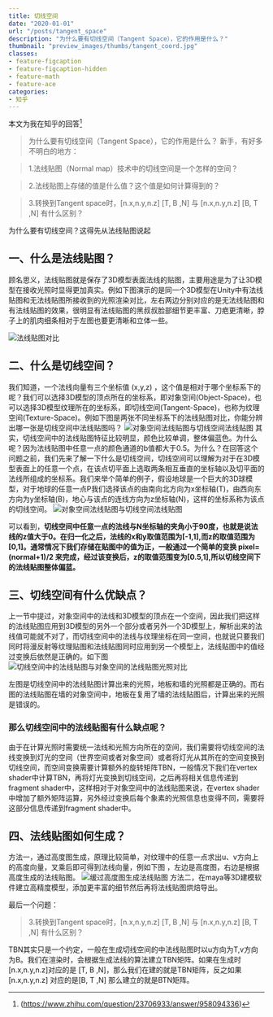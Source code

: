 ```yaml
---
title: 切线空间
date: "2020-01-01"
url: "/posts/tangent_space"
description: "为什么要有切线空间（Tangent Space），它的作用是什么？"
thumbnail: "preview_images/thumbs/tangent_coord.jpg"
classes:
- feature-figcaption
- feature-figcaption-hidden
- feature-math
- feature-ace
categories:
- 知乎
---
```


本文为我在知乎的回答[^1]

>为什么要有切线空间（Tangent Space），它的作用是什么？
新手，有好多不明白的地方：

>1.法线贴图（Normal map）技术中的切线空间是一个怎样的空间？

>2.法线贴图上存储的值是什么值？这个值是如何计算得到的？

>3.转换到Tangent space时，[n.x,n.y,n.z] [T, B ,N] 与 [n.x,n.y,n.z] [B, T ,N] 有什么区别？

为什么要有切线空间？这得先从法线贴图说起

## 一、什么是法线贴图？

顾名思义，法线贴图就是保存了3D模型表面法线的贴图，主要用途是为了让3D模型在接收光照时显得更加真实。例如下图演示的是同一个3D模型在Unity中有法线贴图和无法线贴图所接收到的光照渲染对比，左右两边分别对应的是无法线贴图和有法线贴图的效果，很明显有法线贴图的黑叔叔脸部细节更丰富、刀疤更清晰，脖子上的肌肉细条相对于左图也要更清晰和立体一些。

<!--more-->
[^1]:(https://www.zhihu.com/question/23706933/answer/958094336)

![法线贴图对比](/img/tangent_space/normal.jpg)


## 二、什么是切线空间？

我们知道，一个法线向量有三个坐标值 (x,y,z) ，这个值是相对于哪个坐标系下的呢？我们可以选择3D模型的顶点所在的坐标系，即对象空间(Object-Space)，也可以选择3D模型纹理所在的坐标系，即切线空间(Tangent-Space)，也称为纹理空间(Texture-Space)。例如下图是两张不同坐标系下的法线贴图对比，你能分辨出哪一张是切线空间中法线贴图吗？ 
![对象空间法线贴图与切线空间法线贴图](/img/tangent_space/normal1.jpg)
其实，切线空间中的法线贴图特征比较明显，颜色比较单调，整体偏蓝色。为什么呢？因为法线贴图中任意一点的颜色通道的b值都大于0.5。为什么？在回答这个问题之前，我们先来了解一下什么是切线空间，切线空间可以理解为对于在3D模型表面上的任意一个点，在该点切平面上选取两条相互垂直的坐标轴以及切平面的法线所组成的坐标系。我们来举个简单的例子，假设地球是一个巨大的3D球模型，对于地球的任意一点P我们选择该点的由南向北方向为x坐标轴(T)，由西向东方向为y坐标轴(B)，地心与该点的连线方向为z坐标轴(N)，这样的坐标系称为该点的切线空间。
![对象空间法线贴图与切线空间法线贴图](/img/tangent_space/tangent_coord.jpg)

可以看到，**切线空间中任意一点的法线与N坐标轴的夹角小于90度，也就是说法线的z值大于0。在归一化之后，法线的x和y取值范围为[-1,1],而z的取值范围为[0,1]。通常情况下我们存储在贴图中的值为正，一般通过一个简单的变换 pixel=(normal+1)/2 来完成，经过该变换后，z的取值范围变为[0.5,1],所以切线空间下的法线贴图整体偏蓝。**

## 三、切线空间有什么优缺点？
上一节中提过，对象空间中的法线和3D模型的顶点在一个空间，因此我们把这样的法线贴图应用到3D模型的另外一个部分或者另外一个3D模型上，解析出来的法线值可能就不对了，而切线空间中的法线与纹理坐标在同一空间，也就说只要我们同时将漫反射等纹理贴图和法线贴图同时应用到另一个模型上，法线贴图中的值经过变换后依然是正确的。如下图 
![切线空间中的法线贴图与对象空间的法线贴图光照对比](/img/tangent_space/lighting.jpg)

左图是切线空间中的法线贴图计算出来的光照，地板和墙的光照都是正确的。而右图的法线贴图在墙的对象空间中，地板在复用了墙的法线贴图后，计算出来的光照是错误的。

### 那么切线空间中的法线贴图有什么缺点呢？

由于在计算光照时需要统一法线和光照方向所在的空间，我们需要将切线空间的法线变换到灯光的空间（世界空间或者对象空间）或者将灯光从其所在的空间变换到切线空间，而空间变换需要计算额外的旋转矩阵TBN，一般情况下我们在vertex shader中计算TBN，再将灯光变换到切线空间，之后再将相关信息传递到fragment shader中，这样相对于对象空间中的法线贴图来说，在vertex shader中增加了额外矩阵运算，另外经过变换后每个象素的光照信息也变得不同，需要将这部分信息传递到fragment shader中。


## 四、法线贴图如何生成？
方法一，通过高度图生成，原理比较简单，对纹理中的任意一点求出u、v方向上的高度向量，叉乘后即可得到法线向量，例如下图 ，左边是高度图，右边是根据高度生成的法线贴图。
![缓过高度图生成法线贴图](/img/tangent_space/heightmap.jpg)
方法二，在maya等3D建模软件建立高精度模型，添加更丰富的细节然后再将法线贴图烘焙导出。

最后一个问题：

>3.转换到Tangent space时，[n.x,n.y,n.z] [T, B ,N] 与 [n.x,n.y,n.z] [B, T ,N] 有什么区别？

TBN其实只是一个约定，一般在生成切线空间的中法线贴图时以u方向为T,v方向为B。我们在渲染时，会根据生成法线的算法建立TBN矩阵。如果在生成时[n.x,n.y,n.z]对应的是 [T, B ,N]，那么我们在建的就是TBN矩阵，反之如果 [n.x,n.y,n.z] 对应的是[B, T ,N] 那么建立的就是BTN矩阵。
